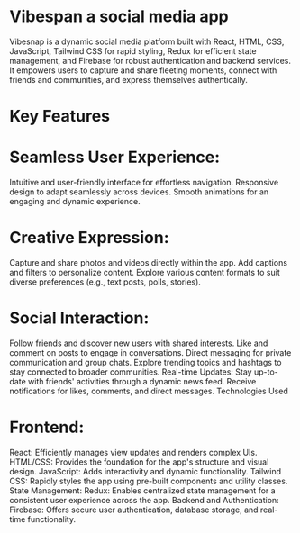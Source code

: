 # Vibespan a social media app

Vibesnap is a dynamic social media platform built with React, HTML, CSS, JavaScript, Tailwind CSS for rapid styling, Redux for efficient state management, and Firebase for robust authentication and backend services. It empowers users to capture and share fleeting moments, connect with friends and communities, and express themselves authentically.

# Key Features

# Seamless User Experience:
Intuitive and user-friendly interface for effortless navigation.
Responsive design to adapt seamlessly across devices.
Smooth animations for an engaging and dynamic experience.

# Creative Expression:
Capture and share photos and videos directly within the app.
Add captions and filters to personalize content.
Explore various content formats to suit diverse preferences (e.g., text posts, polls, stories).

# Social Interaction:
Follow friends and discover new users with shared interests.
Like and comment on posts to engage in conversations.
Direct messaging for private communication and group chats.
Explore trending topics and hashtags to stay connected to broader communities.
Real-time Updates:
Stay up-to-date with friends' activities through a dynamic news feed.
Receive notifications for likes, comments, and direct messages.
Technologies Used

# Frontend:
React: Efficiently manages view updates and renders complex UIs.
HTML/CSS: Provides the foundation for the app's structure and visual design.
JavaScript: Adds interactivity and dynamic functionality.
Tailwind CSS: Rapidly styles the app using pre-built components and utility classes.
State Management:
Redux: Enables centralized state management for a consistent user experience across the app.
Backend and Authentication:
Firebase: Offers secure user authentication, database storage, and real-time functionality.

